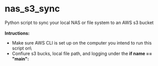 # nas_s3_sync
Python script to sync your local NAS or file system to an AWS s3 bucket\
\
**Intructions:**
* Make sure AWS CLI is set up on the computer you intend to run this script on\
* Confiure s3 bucks, local file path, and logging under the **if __name__ == "__main__":**
